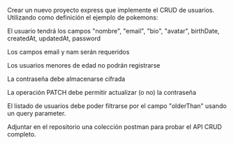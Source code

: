 Crear un nuevo proyecto express que implemente el CRUD de usuarios. Utilizando como definición el ejemplo de pokemons:

El usuario tendrá los campos "nombre", "email", "bio", "avatar", birthDate, createdAt, updatedAt, password

Los campos email y nam serán requeridos

Los usuarios menores de edad no podrán registrarse

La contraseña debe almacenarse cifrada

La operación PATCH debe permitir actualizar (o no) la contraseña

El listado de usuarios debe poder filtrarse por el campo "olderThan" usando un query parameter.

Adjuntar en el repositorio una colección postman para probar el API CRUD completo.